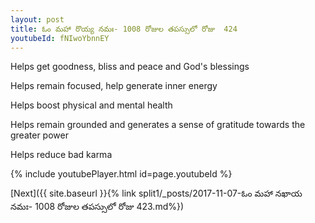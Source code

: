 ```yaml
---
layout: post
title: ఓం మహా రొయ్య నమః- 1008 రోజుల తపస్సులో రోజు  424
youtubeId: fNIwoYbnnEY
---
```

 
 
Helps get goodness, bliss and peace and God's blessings
 
Helps remain focused, help generate inner energy 
 
Helps boost physical and mental health 
 
Helps remain grounded and generates a sense of gratitude towards the greater power 
 
Helps reduce bad karma
 
 
 
 


{% include youtubePlayer.html id=page.youtubeId %}
 
[Next]({{ site.baseurl }}{% link  split1/_posts/2017-11-07-ఓం మహా నఖాయ నమః- 1008 రోజుల తపస్సులో రోజు  423.md%})
 
